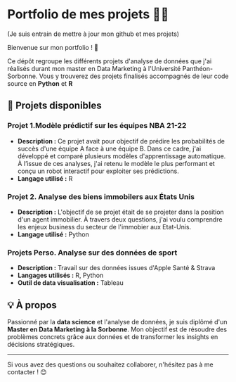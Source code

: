 # Portfolio de mes projets 👨‍🎓

(Je suis entrain de mettre à jour mon github et mes projets)

Bienvenue sur mon portfolio ! 🎉

Ce dépôt regroupe les différents projets d'analyse de données que j'ai réalisés durant mon master en Data Marketing à l'Université Panthéon-Sorbonne. Vous y trouverez des projets finalisés accompagnés de leur code source en **Python** et **R**

## 🌟 Projets disponibles

### Projet 1.Modèle prédictif sur les équipes NBA 21-22
- **Description :** Ce projet avait pour objectif de prédire les probabilités de succès d'une équipe A face à une équipe B. Dans ce cadre, j'ai développé et comparé plusieurs modèles d'apprentissage automatique. À l’issue de ces analyses, j'ai retenu le modèle le plus performant et conçu un robot interactif pour exploiter ses prédictions.
- **Langage utilisé :** R

### Projet 2. Analyse des biens immobilers aux États Unis
- **Description :** L'objectif de se projet était de se projeter dans la position d'un agent immobilier. À travers deux questions, j'ai voulu comprendre les enjeux business du secteur de l'immobier aux Etat-Unis. 
- **Langage utilisé :** Python

### Projets Perso. Analyse sur des données de sport
- **Description :** Travail sur des données issues d'Apple Santé & Strava
- **Langages utilisés :** R, Python
- **Outil de data visualisation :** Tableau

## 💡 À propos
Passionné par la **data science** et l'analyse de données, je suis diplômé d'un **Master en Data Marketing à la Sorbonne**. Mon objectif est de résoudre des problèmes concrets grâce aux données et de transformer les insights en décisions stratégiques.

---

Si vous avez des questions ou souhaitez collaborer, n'hésitez pas à me contacter ! 😊
